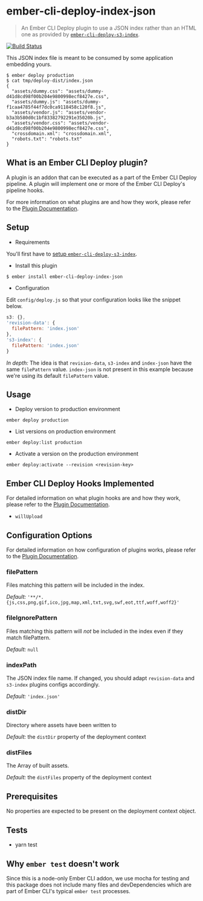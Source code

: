 # ember-cli-deploy-index-json

> An Ember CLI Deploy plugin to use a JSON index rather than an HTML one as provided by [`ember-cli-deploy-s3-index`](https://github.com/ember-cli-deploy/ember-cli-deploy-s3-index).

[![Build Status](https://travis-ci.org/peopledoc/ember-cli-deploy-index-json.svg?branch=master)](https://travis-ci.org/peopledoc/ember-cli-deploy-index-json)

This JSON index file is meant to be consumed by some application embedding yours.

```
$ ember deploy production
$ cat tmp/deploy-dist/index.json
{
  "assets/dummy.css": "assets/dummy-d41d8cd98f00b204e9800998ecf8427e.css",
  "assets/dummy.js": "assets/dummy-f1caa4785f44f7dc0ca9118458c120f8.js",
  "assets/vendor.js": "assets/vendor-b3a3b580d0c1bf83382792291e35020b.js",
  "assets/vendor.css": "assets/vendor-d41d8cd98f00b204e9800998ecf8427e.css",
  "crossdomain.xml": "crossdomain.xml",
  "robots.txt": "robots.txt"
}
```

## What is an Ember CLI Deploy plugin?

A plugin is an addon that can be executed as a part of the Ember CLI Deploy pipeline. A plugin will implement one or more of the Ember CLI Deploy's pipeline hooks.

For more information on what plugins are and how they work, please refer to the [Plugin Documentation][1].

## Setup

- Requirements

You'll first have to [setup `ember-cli-deploy-s3-index`](https://github.com/ember-cli-deploy/ember-cli-deploy-s3-index#quick-start).

- Install this plugin

```bash
$ ember install ember-cli-deploy-index-json
```

- Configuration

Edit `config/deploy.js` so that your configuration looks like the snippet below.

```js
s3: {},
'revision-data': {
  filePattern: 'index.json'
},
's3-index': {
  filePattern: 'index.json'
}
```

_In depth:_ The idea is that `revision-data`, `s3-index` and `index-json` have the same `filePattern` value. `index-json` is not present in this example because we're using its default `filePattern` value.

## Usage

- Deploy version to production environment

`ember deploy production`

- List versions on production environment

`ember deploy:list production`

- Activate a version on the production environment

`ember deploy:activate --revision <revision-key>`

## Ember CLI Deploy Hooks Implemented

For detailed information on what plugin hooks are and how they work, please refer to the [Plugin Documentation][1].

- `willUpload`

## Configuration Options

For detailed information on how configuration of plugins works, please refer to the [Plugin Documentation][1].

### filePattern

Files matching this pattern will be included in the index.

_Default:_ `'**/*.{js,css,png,gif,ico,jpg,map,xml,txt,svg,swf,eot,ttf,woff,woff2}'`

### fileIgnorePattern

Files matching this pattern will _not_ be included in the index even if they match filePattern.

_Default:_ `null`

### indexPath

The JSON index file name. If changed, you should adapt `revision-data` and `s3-index` plugins configs accordingly.

_Default:_ `'index.json'`

### distDir

Directory where assets have been written to

_Default:_ the `distDir` property of the deployment context

### distFiles

The Array of built assets.

_Default:_ the `distFiles` property of the deployment context

## Prerequisites

No properties are expected to be present on the deployment context object.

## Tests

- yarn test

## Why `ember test` doesn't work

Since this is a node-only Ember CLI addon, we use mocha for testing and this package does not include many files and devDependencies which are part of Ember CLI's typical `ember test` processes.

[1]: http://ember-cli-deploy.com/plugins/ "Plugin Documentation"
[2]: https://github.com/ember-cli-deploy/ember-cli-deploy-build "ember-cli-deploy-build"
